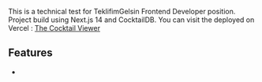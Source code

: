 This is a technical test for TeklifimGelsin Frontend Developer position. Project build using Next.js 14 and CocktailDB.
You can visit the deployed on Vercel : [The Cocktail Viewer](https://the-cocktail-viewer-4ejha9fy7-ilsus-projects.vercel.app/)

## Features
 - 
